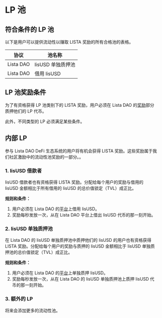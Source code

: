 # LP 池

## 符合条件的 LP 池

以下是用户可以提供流动性以赚取 LISTA 奖励的所有合格池的表格。

| **协议**    | **池名称**      |
| --------- | ------------ |
| Lista DAO | lisUSD 单独质押池 |
| Lista DAO | 借用 lisUSD    |

## LP 池奖励条件

为了有资格获得 LP 池类别下的 LISTA 奖励，用户必须在 Lista DAO 的[奖励](https://lista.org/rewards)部分质押他们的 LP 代币。

此外，不同类型的 LP 必须满足某些条件。

## 内部 LP

参与 Lista DAO DeFi 生态系统的用户将有机会获得 LISTA 奖励。这些奖励属于我们社区激励中的流动性池奖励的一部分。。

### 1. lisUSD 借款者

lisUSD 借款者也有资格获得 LISTA 奖励。分配给每个用户的奖励与借用的 lisUSD 金额相比于所有借用的 lisUSD 的总价值锁定（TVL）成正比。

**规则和条件：**

1. 用户必须在 Lista DAO 的[平台](https://lista.org/cdp/loans)上借用 lisUSD。
2. 奖励每秒发放一次，从在 Lista DAO 平台上借出 lisUSD 代币的那一刻开始。

### 2. lisUSD 单独质押池

在 Lista DAO 的 lisUSD 单独质押池中质押他们的 lisUSD 的用户也有资格获得 LISTA 奖励。分配给每个用户的奖励与质押的 lisUSD 金额相比于 lisUSD 单独质押池的总价值锁定（TVL）成正比。

**规则和条件：**

1. 用户必须在 Lista DAO 的[平台](https://lista.org/cdp/earn)上单独质押 lisUSD。
2. 奖励每秒发放一次，从在 Lista DAO 的 lisUSD 单独质押池上质押 lisUSD 代币的那一刻开始。

### 3. 额外的 LP

将来会添加更多的流动性池。
